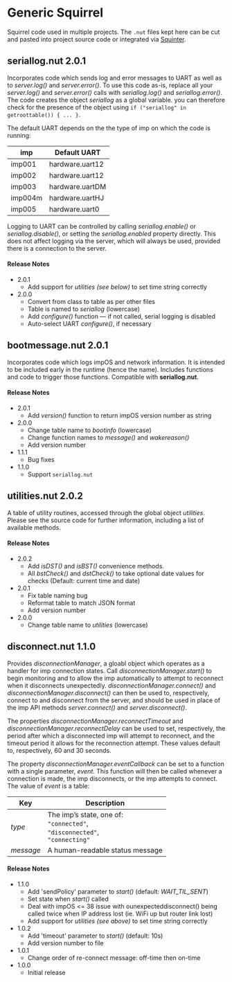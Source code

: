 # Generic Squirrel #

Squirrel code used in multiple projects. The `.nut` files kept here can be cut and pasted into project source code or integrated via [Squinter](https://smittytone.github.io/squinter/version2/index.html).

## seriallog.nut 2.0.1 ##

Incorporates code which sends log and error messages to UART as well as to *server.log()* and *server.error()*. To use this code as-is, replace all your *server.log()* and *server.error()* calls with *seriallog.log()* and *seriallog.error()*. The code creates the object *seriallog* as a global variable. you can therefore check for the presence of the object using `if ("seriallog" in getroottable()) { ... }`.

The default UART depends on the the type of imp on which the code is running:

| imp | Default UART |
| --- | --- |
| imp001 | hardware.uart12 |
| imp002 | hardware.uart12 |
| imp003 | hardware.uartDM |
| imp004m | hardware.uartHJ |
| imp005 | hardware.uart0 |

Logging to UART can be controlled by calling *seriallog.enable()* or *seriallog.disable()*, or setting the *seriallog.enabled* property directly. This does not affect logging via the server, which will always be used, provided there is a connection to the server.

#### Release Notes #####

- 2.0.1
  - Add support for *utilities* *(see below)* to set time string correctly
- 2.0.0
  - Convert from class to table as per other files
  - Table is named to *seriallog* (lowercase)
  - Add *configure()* function &mdash; if not called, serial logging is disabled
  - Auto-select UART *configure()*, if necessary

## bootmessage.nut 2.0.1 ##

Incorporates code which logs impOS and network information. It is intended to be included early in the runtime (hence the name). Includes functions and code to trigger those functions. Compatible with **seriallog.nut**.

#### Release Notes #####

- 2.0.1
  - Add *version()* function to return impOS version number as string
- 2.0.0
  - Change table name to *bootinfo* (lowercase)
  - Change function names to *message()* and *wakereason()*
  - Add version number
- 1.1.1
  - Bug fixes
- 1.1.0
  - Support `seriallog.nut`

## utilities.nut 2.0.2 ##

A table of utility routines, accessed through the global object *utilities*. Please see the source code for further information, including a list of available methods.

#### Release Notes #####

- 2.0.2
  - Add *isDST()* and *isBST()* convenience methods.
  - All *bstCheck()* and *dstCheck()* to take optional date values for checks (Default: current time and date)
- 2.0.1
  - Fix table naming bug
  - Reformat table to match JSON format
  - Add version number
- 2.0.0
  - Change table name to *utilities* (lowercase)

## disconnect.nut 1.1.0 ##

Provides *disconnectionManager*, a gloabl object which operates as a handler for imp connection states. Call *disconnectionManager.start()* to begin monitoring and to allow the imp automatically to attempt to reconnect when it disconnects unexpectedly. *disconnectionManager.connect()* and *disconnectionManager.disconnect()* can then be used to, respectively, connect to and disconnect from the server, and should be used in place of the imp API methods *server.connect()* and *server.disconnect()*.

The properties *disconnectionManager.reconnectTimeout* and *disconnectionManager.reconnectDelay* can be used to set, respectively, the period after which a disconnected imp will attempt to reconnect, and the timeout period it allows for the reconnection attempt. These values default to, respectively, 60 and 30 seconds.

The property *disconnectionManager.eventCallback* can be set to a function with a single parameter, *event*. This function will then be called whenever a connection is made, the imp disconnects, or the imp attempts to connect. The value of *event* is a table:

| Key | Description |
| --- | --- |
| *type* | The imp’s state, one of:<br />`"connected"`,<br />`"disconnected"`,<br /> `"connecting"` |
| *message* | A human-readable status message |

#### Release Notes ####

- 1.1.0
  - Add 'sendPolicy' parameter to *start()* (default: *WAIT_TIL_SENT*)
  - Set state when *start()* called
  - Deal with impOS <= 38 issue with ounexpecteddisconnect() being called twice when IP address lost (ie. WiFi up but router link lost)
  - Add support for *utilities* *(see above)* to set time string correctly
- 1.0.2
  - Add 'timeout' parameter to *start()* (default: 10s)
  - Add version number to file
- 1.0.1
  - Change order of re-connect message: off-time then on-time
- 1.0.0
  - Initial release
